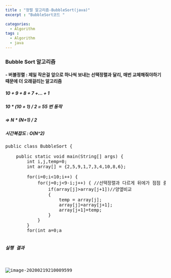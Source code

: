 ```yaml
---
title : "정렬 알고리즘-BubbleSort(java)"
excerpt : "BubbleSort코드 "

categories:
  - Algorithm
tags :
  - Algorithm
  - java
---
```


### Bubble Sort 알고리즘

#### - 버블정렬 :  제일 작은걸 앞으로 하나씩 보내는 선택정렬과 달리, 매번 교체해줘야하기 때문에 더 오래걸리는 알고리즘

##### 10 + 9 + 8 + 7 +... + 1

##### 10 * (10 + 1) / 2 = 55 번 동작

##### => N * (N+1) / 2

 ##### 시간복잡도 : O(N^2) 



<pre>
public class BubbleSort {
	
	public static void main(String[] args) {
		int i,j,temp=0;
		int array[] = {2,5,9,1,7,3,4,10,8,6};
		
		for(i=0;i<10;i++) {
			for(j=0;j<9-i;j++) { //선택정렬과 다르게 뒤에가 점점 줄어들음(뒤는정렬되어있음)
				if(array[j]>array[j+1])//양옆비교
				{
					temp = array[j];
					array[j]=array[j+1];
					array[j+1]=temp;
				}
			}
		}
		for(int a=0;a<array.length;a++)
		{
			System.out.print(array[a]+" ");
		}
	}
}

</pre>



##### 실행 결과


![image-20200219210009599](https://user-images.githubusercontent.com/53978090/74832527-dbeb1480-535a-11ea-8a59-ffe4af551abf.png)
